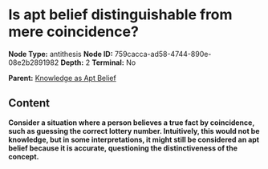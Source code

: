 # Is apt belief distinguishable from mere coincidence?

**Node Type:** antithesis
**Node ID:** 759cacca-ad58-4744-890e-08e2b2891982
**Depth:** 2
**Terminal:** No

**Parent:** [Knowledge as Apt Belief](knowledge-as-apt-belief.md)

## Content

**Consider a situation where a person believes a true fact by coincidence, such as guessing the correct lottery number. Intuitively, this would not be knowledge, but in some interpretations, it might still be considered an apt belief because it is accurate, questioning the distinctiveness of the concept.**

